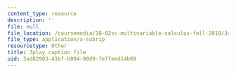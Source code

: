 ```yaml
---
content_type: resource
description: ''
file: null
file_location: /coursemedia/18-02sc-multivariable-calculus-fall-2010/3ad8290341bfb09490d9fe7feed14b69_-pr1TLyPyDw.srt
file_type: application/x-subrip
resourcetype: Other
title: 3play caption file
uid: 3ad82903-41bf-b094-90d9-fe7feed14b69
---
```

